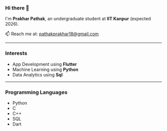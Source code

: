 ### Hi there 👋

I'm **Prakhar Pathak**, an undergraduate student at **IIT Kanpur** (expected 2026).

📫 Reach me at: [pathakprakhar18@gmail.com](mailto:pathakprakhar18@gmail.com)

---

###  Interests
-  App Development using **Flutter**
-  Machine Learning using **Python**
-  Data Analytics using **Sql**

---

###  Programming Languages
- Python
- C
- C++
- SQL
- Dart
